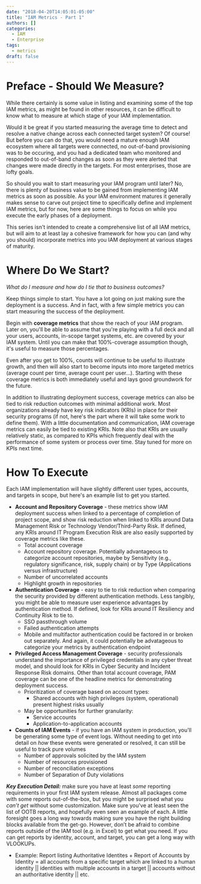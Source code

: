 ```yaml
---
date: "2018-04-20T14:05:01-05:00"
title: "IAM Metrics - Part 1"
authors: []
categories:
  - IAM
  - Enterprise
tags:
  - metrics
draft: false
---
```

# Preface - Should We Measure?

While there certainly is some value in listing and examining some of the top IAM metrics, as might be found in other resources, it can be difficult to know what to measure at which stage of your IAM implementation. 

Would it be great if you started measuring the average time to detect and resolve a native change across each connected target system? Of course! But before you can do that, you would need a mature enough IAM ecosystem where all targets were connected, no out-of-band provisioning was to be occuring, and you had a dedicated team who monitored and responded to out-of-band changes as soon as they were alerted that changes were made directly in the targets. For most enterprises, those are lofty goals.

So should you wait to start measuring your IAM program until later? No, there is plenty of business value to be gained from implementing IAM metrics as soon as possible. As your IAM environment matures it generally makes sense to carve out project time to specifically define and implement IAM metrics, but for now, here are some things to focus on while you execute the early phases of a deployment.

This series isn't intended to create a comprehensive list of all IAM metrics, but will aim to at least lay a cohesive framework for how you can (and why you should) incorporate metrics into you IAM deployment at various stages of maturity.

# Where Do We Start?
*What do I measure and how do I tie that to business outcomes?*

Keep things simple to start. You have a lot going on just making sure the deployment is a success. And in fact, with a few simple metrics you can start measuring the success of the deployment.

Begin with **coverage metrics** that show the reach of your IAM program. Later on, you'll be able to assume that you're playing with a full deck and all your users, accounts, in-scope target systems, etc. are covered by your IAM system. Until you can make that 100%-coverage assumption though, it's useful to measure those percentages.

Even after you get to 100%, counts will continue to be useful to illustrate growth, and then will also start to become inputs into more targeted metrics (average count per time, average count per user...). Starting with these coverage metrics is both immediately useful and lays good groundwork for the future.

In addition to illustrating deployment success, coverage metrics can also be tied to risk reduction outcomes with minimal additional work. Most organizations already have key risk indicators (KRIs) in place for their security programs (if not, here's the part where it will take some work to define them). With a little documentation and communication, IAM coverage metrics can easily be tied to existing KRIs. Note also that KRIs are usually relatively static, as compared to KPIs which frequently deal with the performance of some system or process over time. Stay tuned for more on KPIs next time.

# How To Execute

Each IAM implementation will have slightly different user types, accounts, and targets in scope, but here's an example list to get you started.

* **Account and Repository Coverage** - these metrics show IAM deployment success when linked to a percentage of completion of project scope, and show risk reduction when linked to KRIs around Data Management Risk or Technology Vendor/Third-Party Risk. If defined, any KRIs around IT Program Execution Risk are also easily supported by coverage metrics like these.
  - Total account coverage
  - Account repository coverage. Potentially advantageous to categorize account repositories, maybe by Sensitivity (e.g., regulatory significance, risk, supply chain) or by Type (Applications versus infrastructure)
  - Number of uncorrelated accounts
  - Highlight growth in repositories
* **Authentication Coverage** - easy to tie to risk reduction when comparing the security provided by different authentication methods. Less tangibly, you might be able to measure user experience advantages by authentication method. If defined, look for KRIs around IT Resiliency and Continuity Risk to tie to.
  - SSO passthrough volume
  - Failed authentication attempts
  - Mobile and multifactor authentication could be factored in or broken out separately. And again, it could potentially be advatageous to categorize your metrics by authentication endpoint
* **Privileged Access Management Coverage** - security professionals understand the importance of privileged credentials in any cyber threat model, and should look for KRIs in Cyber Security and Incident Response Risk domains. Other than total account coverage, PAM coverage can be one of the headline metrics for demonstrating deployment success.
  - Prioritization of coverage based on account types:
    + Shared accounts with high privileges (system, operational) present highest risks usually
  - May be opportunities for further granularity:
    + Service accounts
    + Application-to-application accounts
* **Counts of IAM Events** - if you have an IAM system in production, you'll be generating some type of event logs. Without needing to get into detail on *how* these events were generated or resolved, it can still be useful to track pure volumes
  - Number of approvals solicited by the IAM system
  - Number of resources provisioned
  - Number of reconciliation exceptions
  - Number of Separation of Duty violations

***Key Execution Detail:*** make sure you have at least *some* reporting requirements in your first IAM system release. Almost all packages come with some reports out-of-the-box, but you might be surprised what you *can’t get* without some customization. Make sure you've at least seen the list of OOTB reports, and hopefully even seen an example of each. A little foresight goes a long way towards making sure you have the right building blocks available from the get-go. However, don’t be afraid to combine reports outside of the IAM tool (e.g. in Excel) to get what you need. If you can get reports by identity, account, and target, you can get a long way with VLOOKUPs.
  - Example: Report listing Authoritative Identites + Report of Accounts by Identity = all accounts from a specific target which are linked to a human identity || identities with multiple accounts in a target || accounts without an authoritative identity || etc.
